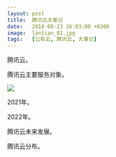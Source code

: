 ```yaml
---
layout: post
title:  腾讯云大事记
date:   2018-08-23 16:03:00 +0300
image:  lantian_01.jpg
tags:   [公有云, 腾讯云, 大事记]
---
```

腾讯云。

腾讯云主要服务对象。

![]({{site.baseurl}}/img/lantian_02.jpg)

2021年。

2022年。

腾讯云未来发展。

腾讯云分布。
